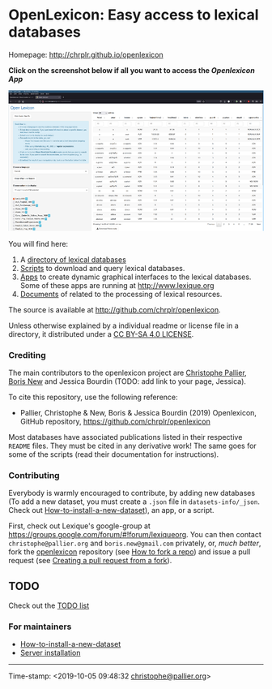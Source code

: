 # OpenLexicon: Easy access to lexical databases


Homepage: <http://chrplr.github.io/openlexicon> 
  
**Click on the screenshot below if all you want to access the *Openlexicon App***

[![](openlexicon-app-1000.png)](http://www.lexique.org/shiny/openlexicon)


You will find here:

1. A [directory of lexical databases](datasets-info/README.md)
2. [Scripts](https://github.com/chrplr/openlexicon/tree/master/scripts) to download and query lexical databases.
3. [Apps](https://github.com/chrplr/openlexicon/tree/master/apps/) to create dynamic graphical interfaces to the lexical databases. Some of these apps are running at <http://www.lexique.org>
4. [Documents](https://github.com/chrplr/openlexicon/tree/master/documents/) of related to the processing of lexical resources. 

The source is available at <http://github.com/chrplr/openlexicon>.

Unless otherwise explained by a individual readme or license file in a directory, it distributed under a [CC BY-SA 4.0 LICENSE](https://creativecommons.org/licenses/by-sa/4.0/).


### Crediting ###

The main contributors to the openlexicon project are [Christophe Pallier](http://www.pallier.org), [Boris New](https://psycho-usmb.fr/boris.new/) and Jessica Bourdin (TODO: add link to your page, Jessica).



To cite this repository, use the following reference:

* Pallier, Christophe & New, Boris &  Jessica Bourdin (2019) Openlexicon, GitHub repository, <https://github.com/chrplr/openlexicon>

Most databases have associated publications listed in their respective `README` files. They must be cited in any derivative work! The same goes for some of the scripts (read their documentation for instructions).


### Contributing ###

Everybody is warmly encouraged to contribute, by adding new databases (To add a new dataset, you must create a `.json` file in `datasets-info/_json`. Check out [How-to-install-a-new-dataset](datasets-info/README-how-to-install-a-new-database.md)), an app, or a script.

First, check out Lexique's google-group at <https://groups.google.com/forum/#!forum/lexiqueorg>.  You can then contact `christophe@pallier.org` and `boris.new@gmail.com` privately, or, _much better_, fork the 
[openlexicon](https://github.com/chrplr/openlexicon) repository (see [How to fork a repo](https://help.github.com/en/articles/fork-a-repo)) and issue a pull request (see [Creating a pull request from a fork](https://help.github.com/en/articles/creating-a-pull-request-from-a-fork)).

## TODO ##

Check out the [TODO list](TODO.md)


### For maintainers ###

- [How-to-install-a-new-dataset](datasets-info/README-how-to-install-a-new-database.md)
- [Server installation](README-server-installation.md)

---

Time-stamp: <2019-10-05 09:48:32 christophe@pallier.org>


